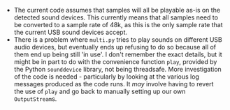 - The current code assumes that samples will all be playable as-is on the detected sound devices. This currently means that all samples need to be converted to a sample rate of 48k, as this is the only sample rate that the current USB sound devices accept.
- There is a problem where `multi.py` tries to play sounds on different USB audio devices, but eventually ends up refusing to do so because all of them end up being still 'in use'. I don't remember the exact details, but it might be in part to do with the convenience function `play`, provided by the Python `sounddevice` library, not being threadsafe. More investigation of the code is needed - particularly by looking at the various log messages produced as the code runs. It _may_ involve having to revert the use of `play` and go back to manually setting up our own `OutputStream`s.
